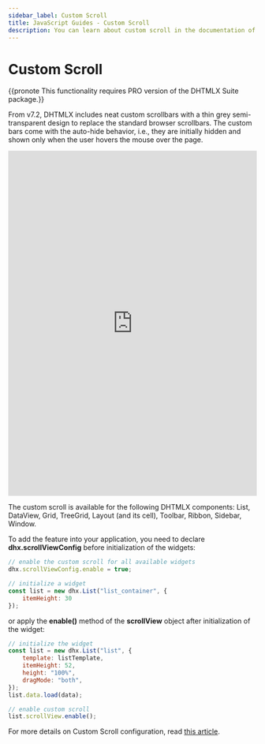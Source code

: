 ```yaml
---
sidebar_label: Custom Scroll
title: JavaScript Guides - Custom Scroll 
description: You can learn about custom scroll in the documentation of the DHTMLX JavaScript UI library. Browse developer guides and API reference, try out code examples and live demos, and download a free 30-day evaluation version of DHTMLX Suite 7.
---
```


# Custom Scroll

{{pronote This functionality requires PRO version of the DHTMLX Suite package.}}

From v7.2, DHTMLX includes neat custom scrollbars with a thin grey semi-transparent design to replace the standard browser scrollbars. The custom bars come with the auto-hide behavior, i.e., they are initially hidden and shown only when the user hovers the mouse over the page. 

<iframe src="https://snippet.dhtmlx.com/gjsbvzdk?mode=result" frameborder="0" class="snippet_iframe" width="100%" height="700"></iframe>

The custom scroll is available for the following DHTMLX components: List, DataView, Grid, TreeGrid, Layout (and its cell), Toolbar, Ribbon, Sidebar, Window.

To add the feature into your application, you need to declare **dhx.scrollViewConfig** before initialization of the widgets:

~~~js
// enable the custom scroll for all available widgets
dhx.scrollViewConfig.enable = true;

// initialize a widget
const list = new dhx.List("list_container", {
    itemHeight: 30
});
~~~

or apply the **enable()** method of the **scrollView** object after initialization of the widget:

~~~js
// initialize the widget
const list = new dhx.List("list", {
    template: listTemplate,
    itemHeight: 52,
    height: "100%",
    dragMode: "both",
});
list.data.load(data);

// enable custom scroll
list.scrollView.enable();
~~~

For more details on Custom Scroll configuration, read [this article](../../custom_scroll/index/). 